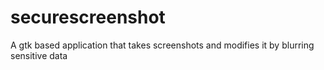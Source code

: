 # securescreenshot
A gtk based application that takes screenshots and modifies it by blurring sensitive data
